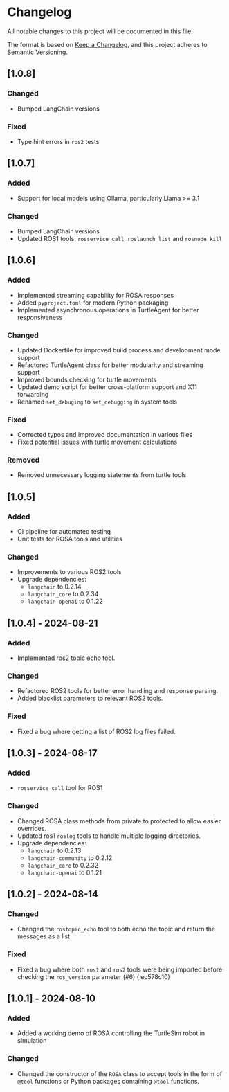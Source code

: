 # Changelog

All notable changes to this project will be documented in this file.

The format is based on [Keep a Changelog](https://keepachangelog.com/en/1.0.0/),
and this project adheres to [Semantic Versioning](https://semver.org/spec/v2.0.0.html).

## [1.0.8]

### Changed

* Bumped LangChain versions

### Fixed

* Type hint errors in `ros2` tests

## [1.0.7]

### Added

* Support for local models using Ollama, particularly Llama >= 3.1

### Changed

* Bumped LangChain versions
* Updated ROS1 tools: `rosservice_call`, `roslaunch_list` and `rosnode_kill`

## [1.0.6]

### Added

* Implemented streaming capability for ROSA responses
* Added `pyproject.toml` for modern Python packaging
* Implemented asynchronous operations in TurtleAgent for better responsiveness

### Changed

* Updated Dockerfile for improved build process and development mode support
* Refactored TurtleAgent class for better modularity and streaming support
* Improved bounds checking for turtle movements
* Updated demo script for better cross-platform support and X11 forwarding
* Renamed `set_debuging` to `set_debugging` in system tools

### Fixed

* Corrected typos and improved documentation in various files
* Fixed potential issues with turtle movement calculations

### Removed

* Removed unnecessary logging statements from turtle tools

## [1.0.5]

### Added

* CI pipeline for automated testing
* Unit tests for ROSA tools and utilities

### Changed

* Improvements to various ROS2 tools
* Upgrade dependencies:
    * `langchain` to 0.2.14
    * `langchain_core` to 0.2.34
    * `langchain-openai` to 0.1.22

## [1.0.4]  - 2024-08-21

### Added

* Implemented ros2 topic echo tool.

### Changed

* Refactored ROS2 tools for better error handling and response parsing.
* Added blacklist parameters to relevant ROS2 tools.

### Fixed

* Fixed a bug where getting a list of ROS2 log files failed.

## [1.0.3]  - 2024-08-17

### Added

* `rosservice_call` tool for ROS1

### Changed

* Changed ROSA class methods from private to protected to allow easier overrides.
* Updated ros1 `roslog` tools to handle multiple logging directories.
* Upgrade dependencies:
    * `langchain` to 0.2.13
    * `langchain-community` to 0.2.12
    * `langchain_core` to 0.2.32
    * `langchain-openai` to 0.1.21

## [1.0.2] - 2024-08-14

### Changed

* Changed the `rostopic_echo` tool to both echo the topic and return the messages as a list

### Fixed

* Fixed a bug where both `ros1` and `ros2` tools were being imported before checking the `ros_version` parameter (#6) (
  ec578c10)

## [1.0.1] - 2024-08-10

### Added

* Added a working demo of ROSA controlling the TurtleSim robot in simulation

### Changed

* Changed the constructor of the `ROSA` class to accept tools in the form of `@tool` functions or Python packages
  containing `@tool` functions.
